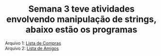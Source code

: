 <h1 align='center'> Semana 3 teve atividades envolvendo manipulação de strings, abaixo estão os programas</h1>


Arquivo 1: [Lista de Compras](https://github.com/Castelanii/AED/blob/main/Semana%203/Compras.cpp)<br>
Arquivo 2: [Lista de Amigos](https://github.com/Castelanii/AED/blob/main/Semana%203/Lista%20de%20Amigos.cpp)<br>
